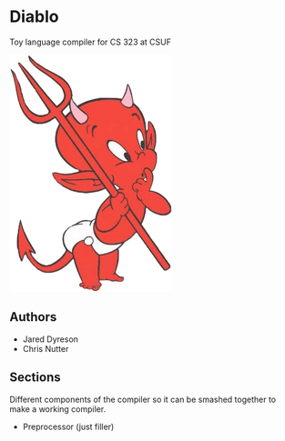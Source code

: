 # Diablo

Toy language compiler for CS 323 at CSUF

![](assets/logo)

## Authors

- Jared Dyreson
- Chris Nutter

## Sections

Different components of the compiler so it can be smashed together to make a working compiler.

- Preprocessor (just filler)

